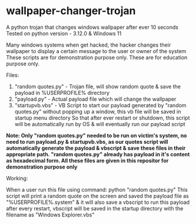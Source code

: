 # wallpaper-changer-trojan
A python trojan that changes windows wallpaper after ever 10 seconds
Tested on python version - 3.12.0 & Windows 11

Many windows systems when get hacked, the hacker changes their wallpaper to display a certain message to the user or owner of the system
These scripts are for demonstration purpose only.
These are for education purpose only.

Files:
1. "random quotes.py" - Trojan file, will show random quote & save the payload in %USERPROFILE% directory
2. "payload.py" - Actual payload file which will change the wallpaper
3. "startupvb.vbs" - VB Script to start our payload generated by "random quotes.py" without popping up a window, this vb file will be saved in startup menu directory                      So that after ever restart or shutdown, this script will be automatically run by OS & will eventually run our payload script

**Note: Only "random quotes.py" needed to be run on victim's system, no need to run payload.py & startupvb.vbs, as our quotes script will automatically generate the          payload & vbscript & save these files in their appropriate path. "random quotes.py" already has payload in it's content as hexadecimal form. All these files 
        are given in this repositor for demonstration purpose only**

Working:

When a user run this file using command:
  python "random quotes.py"
This script will print a random quote on the screen and saved the payload file as "%USERPROFILE%\.system" & it will also save a vbscript to run this payload after every restart, vbscript will be saved in the startup directory with the filename as "Windows Explorer.vbs"
